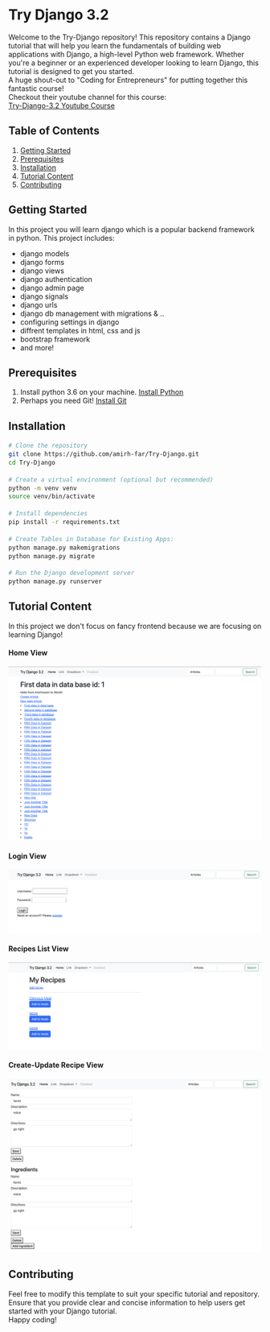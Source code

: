 # Try Django 3.2

Welcome to the Try-Django repository! This repository contains a Django tutorial that will help you learn the fundamentals of building web applications with Django, a high-level Python web framework. Whether you're a beginner or an experienced developer looking to learn Django, this tutorial is designed to get you started.<br>
A huge shout-out to "Coding for Entrepreneurs" for putting together this fantastic course!<br>
Checkout their youtube channel for this course: <br>
[Try-Django-3.2 Youtube Course](https://www.youtube.com/watch?v=SlHBNXW1rTk&list=PLEsfXFp6DpzRMby_cSoWTFw8zaMdTEXgL&ab_channel=CodingEntrepreneurs)

## Table of Contents

1. [Getting Started](#getting-started)
2. [Prerequisites](#prerequisites)
3. [Installation](#installation)
4. [Tutorial Content](#tutorial-content)
5. [Contributing](#contributing)


## Getting Started
In this project you will learn django which is a popular backend framework in python.
This project includes:
- django models
- django forms
- django views
- django authentication
- django admin page
- django signals
- django urls
- django db management with migrations & ..
- configuring settings in django
- diffrent templates in html, css and js
- bootstrap framework
- and more!

## Prerequisites
1. Install python 3.6 on your machine. [Install Python](https://www.python.org/downloads/release/python-368/) <br>
2. Perhaps you need Git! [Install Git](https://git-scm.com/book/en/v2/Getting-Started-Installing-Git) <br>

## Installation

```bash
# Clone the repository
git clone https://github.com/amirh-far/Try-Django.git
cd Try-Django

# Create a virtual environment (optional but recommended)
python -m venv venv
source venv/bin/activate

# Install dependencies
pip install -r requirements.txt

# Create Tables in Database for Existing Apps:
python manage.py makemigrations
python manage.py migrate

# Run the Django development server
python manage.py runserver
```
## Tutorial Content
In this project we don't focus on fancy frontend because we are focusing on learning Django!

#### Home View
<img src="https://github.com/amirh-far/Try-Django/blob/main/readme-images-files/home%20view.png"/>

#### Login View
<img src="https://github.com/amirh-far/Try-Django/blob/main/readme-images-files/login%20view.png"/>

#### Recipes List View
<img src="https://github.com/amirh-far/Try-Django/blob/main/readme-images-files/recipes%20list%20view.png"/>

#### Create-Update Recipe View
<img src="https://github.com/amirh-far/Try-Django/blob/main/readme-images-files/create-update%20view.png"/>

## Contributing

Feel free to modify this template to suit your specific tutorial and repository. Ensure that you provide clear and concise information to help users get started with your Django tutorial. <br>
Happy coding!
